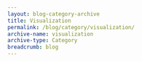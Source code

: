 ```yaml
---
layout: blog-category-archive
title: Visualization
permalink: /blog/category/visualization/
archive-name: visualization
archive-type: Category
breadcrumb: blog
---
```

